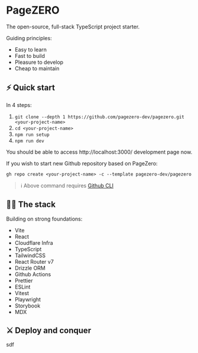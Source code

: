 # PageZERO

The open-source, full-stack TypeScript project starter.

Guiding principles:

- Easy to learn
- Fast to build
- Pleasure to develop
- Cheap to maintain

## ⚡️ Quick start

In 4 steps:

1. `git clone --depth 1 https://github.com/pagezero-dev/pagezero.git <your-project-name>`
1. `cd <your-project-name>`
1. `npm run setup`
1. `npm run dev`

You should be able to access http://localhost:3000/ development page now.

If you wish to start new Github repository based on PageZero:

```
gh repo create <your-project-name> -c --template pagezero-dev/pagezero
```

> ℹ️ Above command requires [Github CLI](https://cli.github.com/)

## 🧑‍💻 The stack

Building on strong foundations:

- Vite
- React
- Cloudflare Infra
- TypeScript
- TailwindCSS
- React Router v7
- Drizzle ORM
- Github Actions
- Prettier
- ESLint
- Vitest
- Playwright
- Storybook
- MDX

## ⚔️ Deploy and conquer

sdf
